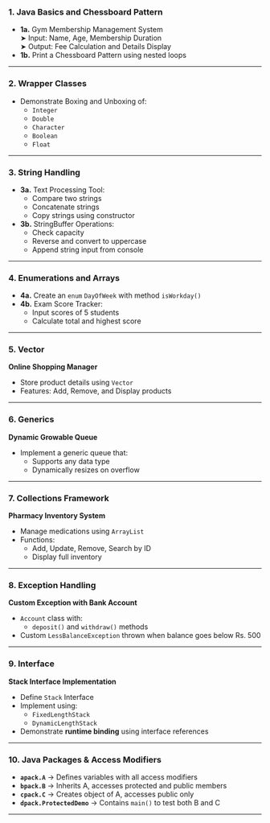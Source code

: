 ### 1. Java Basics and Chessboard Pattern
- **1a.** Gym Membership Management System  
  ➤ Input: Name, Age, Membership Duration  
  ➤ Output: Fee Calculation and Details Display
- **1b.** Print a Chessboard Pattern using nested loops

---

### 2. Wrapper Classes
- Demonstrate Boxing and Unboxing of:
  - `Integer`
  - `Double`
  - `Character`
  - `Boolean`
  - `Float`

---

### 3. String Handling
- **3a.** Text Processing Tool:
  - Compare two strings
  - Concatenate strings
  - Copy strings using constructor
- **3b.** StringBuffer Operations:
  - Check capacity
  - Reverse and convert to uppercase
  - Append string input from console

---

### 4. Enumerations and Arrays
- **4a.** Create an `enum` `DayOfWeek` with method `isWorkday()`
- **4b.** Exam Score Tracker:
  - Input scores of 5 students
  - Calculate total and highest score

---

### 5. Vector
**Online Shopping Manager**
- Store product details using `Vector`
- Features: Add, Remove, and Display products

---

### 6. Generics
**Dynamic Growable Queue**
- Implement a generic queue that:
  - Supports any data type
  - Dynamically resizes on overflow

---

### 7. Collections Framework
**Pharmacy Inventory System**
- Manage medications using `ArrayList`
- Functions:
  - Add, Update, Remove, Search by ID
  - Display full inventory

---

### 8. Exception Handling
**Custom Exception with Bank Account**
- `Account` class with:
  - `deposit()` and `withdraw()` methods
- Custom `LessBalanceException` thrown when balance goes below Rs. 500

---

### 9. Interface
**Stack Interface Implementation**
- Define `Stack` Interface
- Implement using:
  - `FixedLengthStack`
  - `DynamicLengthStack`
- Demonstrate **runtime binding** using interface references

---

### 10. Java Packages & Access Modifiers
- **`apack.A`** → Defines variables with all access modifiers
- **`bpack.B`** → Inherits A, accesses protected and public members
- **`cpack.C`** → Creates object of A, accesses public only
- **`dpack.ProtectedDemo`** → Contains `main()` to test both B and C

---
